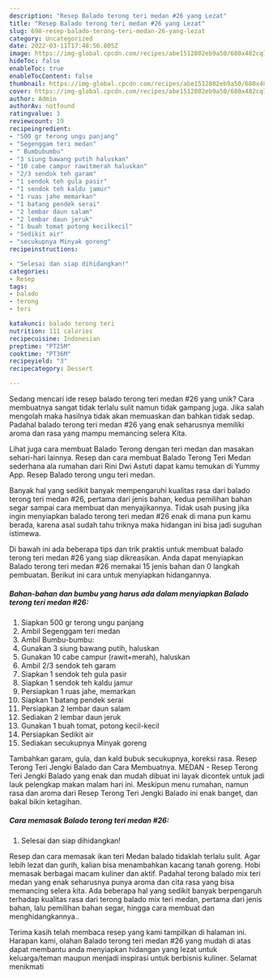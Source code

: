 ```yaml
---
description: "Resep Balado terong teri medan #26 yang Lezat"
title: "Resep Balado terong teri medan #26 yang Lezat"
slug: 698-resep-balado-terong-teri-medan-26-yang-lezat
category: Uncategorized
date: 2022-03-11T17:48:56.805Z
image: https://img-global.cpcdn.com/recipes/abe1512802eb9a50/680x482cq70/balado-terong-teri-medan-26-foto-resep-utama.jpg
hideToc: false
enableToc: true
enableTocContent: false
thumbnail: https://img-global.cpcdn.com/recipes/abe1512802eb9a50/680x482cq70/balado-terong-teri-medan-26-foto-resep-utama.jpg
cover: https://img-global.cpcdn.com/recipes/abe1512802eb9a50/680x482cq70/balado-terong-teri-medan-26-foto-resep-utama.jpg
author: Admin
authorAv: notfound
ratingvalue: 3
reviewcount: 19
recipeingredient:
- "500 gr terong ungu panjang"
- "Segenggam teri medan"
- " Bumbubumbu"
- "3 siung bawang putih haluskan"
- "10 cabe campur rawitmerah haluskan"
- "2/3 sendok teh garam"
- "1 sendok teh gula pasir"
- "1 sendok teh kaldu jamur"
- "1 ruas jahe memarkan"
- "1 batang pendek serai"
- "2 lembar daun salam"
- "2 lembar daun jeruk"
- "1 buah tomat potong kecilkecil"
- "Sedikit air"
- "secukupnya Minyak goreng"
recipeinstructions:

- "Selesai dan siap dihidangkan!"
categories:
- Resep
tags:
- balado
- terong
- teri

katakunci: balado terong teri 
nutrition: 111 calories
recipecuisine: Indonesian
preptime: "PT25M"
cooktime: "PT36M"
recipeyield: "3"
recipecategory: Dessert

---
```





Sedang mencari ide resep balado terong teri medan #26 yang unik? Cara membuatnya sangat tidak terlalu sulit namun tidak gampang juga. Jika salah mengolah maka hasilnya tidak akan memuaskan dan bahkan tidak sedap. Padahal balado terong teri medan #26 yang enak seharusnya memiliki aroma dan rasa yang mampu memancing selera Kita.





Lihat juga cara membuat Balado Terong dengan teri medan dan masakan sehari-hari lainnya. Resep dan cara membuat Balado Terong Teri Medan sederhana ala rumahan dari Rini Dwi Astuti dapat kamu temukan di Yummy App. Resep Balado terong ungu teri medan.

Banyak hal yang sedikit banyak mempengaruhi kualitas rasa dari balado terong teri medan #26, pertama dari jenis bahan, kedua pemilihan bahan segar sampai cara membuat dan menyajikannya. Tidak usah pusing jika ingin menyiapkan balado terong teri medan #26 enak di mana pun kamu berada, karena asal sudah tahu triknya maka hidangan ini bisa jadi suguhan istimewa.






Di bawah ini ada beberapa tips dan trik praktis untuk membuat balado terong teri medan #26 yang siap dikreasikan. Anda dapat menyiapkan Balado terong teri medan #26 memakai 15 jenis bahan dan 0 langkah pembuatan. Berikut ini cara untuk menyiapkan hidangannya.

<!--inarticleads1-->

##### Bahan-bahan dan bumbu yang harus ada dalam menyiapkan Balado terong teri medan #26:

1. Siapkan 500 gr terong ungu panjang
1. Ambil Segenggam teri medan
1. Ambil  Bumbu-bumbu:
1. Gunakan 3 siung bawang putih, haluskan
1. Gunakan 10 cabe campur (rawit+merah), haluskan
1. Ambil 2/3 sendok teh garam
1. Siapkan 1 sendok teh gula pasir
1. Siapkan 1 sendok teh kaldu jamur
1. Persiapkan 1 ruas jahe, memarkan
1. Siapkan 1 batang pendek serai
1. Persiapkan 2 lembar daun salam
1. Sediakan 2 lembar daun jeruk
1. Gunakan 1 buah tomat, potong kecil-kecil
1. Persiapkan Sedikit air
1. Sediakan secukupnya Minyak goreng


Tambahkan garam, gula, dan kald bubuk secukupnya, koreksi rasa. Resep Terong Teri Jengki Balado dan Cara Membuatnya. MEDAN - Resep Terong Teri Jengki Balado yang enak dan mudah dibuat ini layak dicontek untuk jadi lauk pelengkap makan malam hari ini. Meskipun menu rumahan, namun rasa dan aroma dari Resep Terong Teri Jengki Balado ini enak banget, dan bakal bikin ketagihan. 

<!--inarticleads2-->

##### Cara memasak Balado terong teri medan #26:


1. Selesai dan siap dihidangkan!

Resep dan cara memasak ikan teri Medan balado tidaklah terlalu sulit. Agar lebih lezat dan gurih, kalian bisa menambahkan kacang tanah goreng. Hobi memasak berbagai macam kuliner dan aktif. Padahal terong balado mix teri medan yang enak seharusnya punya aroma dan cita rasa yang bisa memancing selera kita. Ada beberapa hal yang sedikit banyak berpengaruh terhadap kualitas rasa dari terong balado mix teri medan, pertama dari jenis bahan, lalu pemilihan bahan segar, hingga cara membuat dan menghidangkannya.. 

Terima kasih telah membaca resep yang kami tampilkan di halaman ini. Harapan kami, olahan Balado terong teri medan #26 yang mudah di atas dapat membantu anda menyiapkan hidangan yang lezat untuk keluarga/teman maupun menjadi inspirasi untuk berbisnis kuliner. Selamat menikmati
